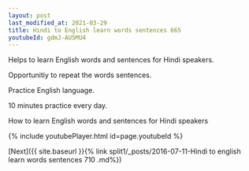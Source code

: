 ```yaml
---
layout: post
last_modified_at: 2021-03-29
title: Hindi to English learn words sentences 665 
youtubeId: gdmJ-AU5MU4
---
```

 
 
Helps to learn English words and sentences for Hindi speakers.

Opportunitiy to repeat the words sentences. 

Practice English language. 
 
10 minutes practice every day. 
 
How to learn English words and sentences for Hindi speakers 
 
{% include youtubePlayer.html id=page.youtubeId %}
 
 
[Next]({{ site.baseurl }}{% link  split1/_posts/2016-07-11-Hindi to english learn words sentences 710 .md%})
 
